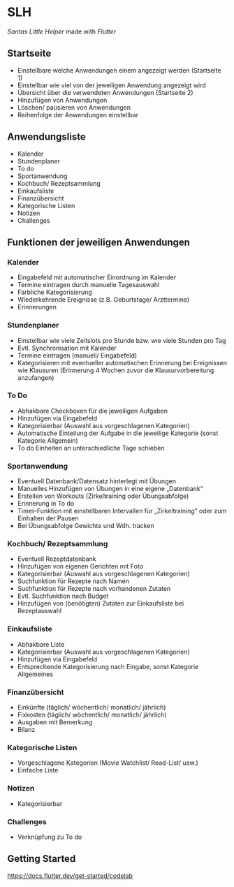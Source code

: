 # SLH
_Santas Little Helper_ made with _Flutter_  

## Startseite ##
+ Einstellbare welche Anwendungen einem angezeigt werden (Startseite 1) 
+ Einstellbar wie viel von der jeweiligen Anwendung angezeigt wird 
+ Übersicht über die verwendeten Anwendungen (Startseite 2) 
+ Hinzufügen von Anwendungen 
+ Löschen/ pausieren von Anwendungen 
+ Reihenfolge der Anwendungen einstellbar 

## Anwendungsliste ##
+ Kalender 
+ Stundenplaner 
+ To do 
+ Sportanwendung 
+ Kochbuch/ Rezeptsammlung 
+ Einkaufsliste 
+ Finanzübersicht  
+ Kategorische Listen 
+ Notizen 
+ Challenges 

## Funktionen der jeweiligen Anwendungen ##

### Kalender ###
+ Eingabefeld mit automatischer Einordnung im Kalender 
+ Termine eintragen durch manuelle Tagesauswahl 
+ Farbliche Kategorisierung 
+ Wiederkehrende Ereignisse (z.B. Geburtstage/ Arzttermine) 
+ Erinnerungen 

### Stundenplaner ###
+ Einstellbar wie viele Zeitslots pro Stunde bzw. wie viele Stunden pro Tag 
+ Evtl. Synchronisation mit Kalender 
+ Termine eintragen (manuell/ Eingabefeld) 
+ Kategorisieren mit eventueller automatischen Erinnerung bei Ereignissen wie Klausuren (Erinnerung 4 Wochen zuvor die Klausurvorbereitung anzufangen) 

### To Do ###
+ Abhakbare Checkboxen für die jeweiligen Aufgaben 
+ Hinzufügen via Eingabefeld 
+ Kategorisierbar (Auswahl aus vorgeschlagenen Kategorien) 
+ Automatische Einteilung der Aufgabe in die jeweilige Kategorie (sonst Kategorie Allgemein) 
+ To do Einheiten an unterschiedliche Tage schieben 

### Sportanwendung ###

+ Eventuell Datenbank/Datensatz hinterlegt mit Übungen 
+ Manuelles Hinzufügen von Übungen in eine eigene „Datenbank“ 
+ Erstellen von Workouts (Zirkeltraining oder Übungsabfolge) 
+ Erinnerung in To do 
+ Timer-Funktion mit einstellbaren Intervallen für „Zirkeltraining“ oder zum Einhalten der Pausen 
+ Bei Übungsabfolge Gewichte und Wdh. tracken 

### Kochbuch/ Rezeptsammlung ###
+ Eventuell Rezeptdatenbank 
+ Hinzufügen von eigenen Gerichten mit Foto 
+ Kategorisierbar (Auswahl aus vorgeschlagenen Kategorien) 
+ Suchfunktion für Rezepte nach Namen 
+ Suchfunktion für Rezepte nach vorhandenen Zutaten 
+ Evtl. Suchfunktion nach Budget
+ Hinzufügen von (benötigten) Zutaten zur Einkaufsliste bei Rezeptauswahl 

### Einkaufsliste ###
+ Abhakbare Liste 
+ Kategorisierbar (Auswahl aus vorgeschlagenen Kategorien) 
+ Hinzufügen via Eingabefeld 
+ Entsprechende Kategorisierung nach Eingabe, sonst Kategorie Allgemeines 

### Finanzübersicht ###
+ Einkünfte (täglich/ wöchentlich/ monatlich/ jährlich) 
+ Fixkosten (täglich/ wöchentlich/ monatlich/ jährlich) 
+ Ausgaben mit Bemerkung 
+ Bilanz 

### Kategorische Listen ###
+ Vorgeschlagene Kategorien (Movie Watchlist/ Read-List/ usw.) 
+ Einfache Liste 

### Notizen ###
+ Kategorisierbar 

### Challenges ###
+ Verknüpfung zu To do 


## Getting Started ##
https://docs.flutter.dev/get-started/codelab
